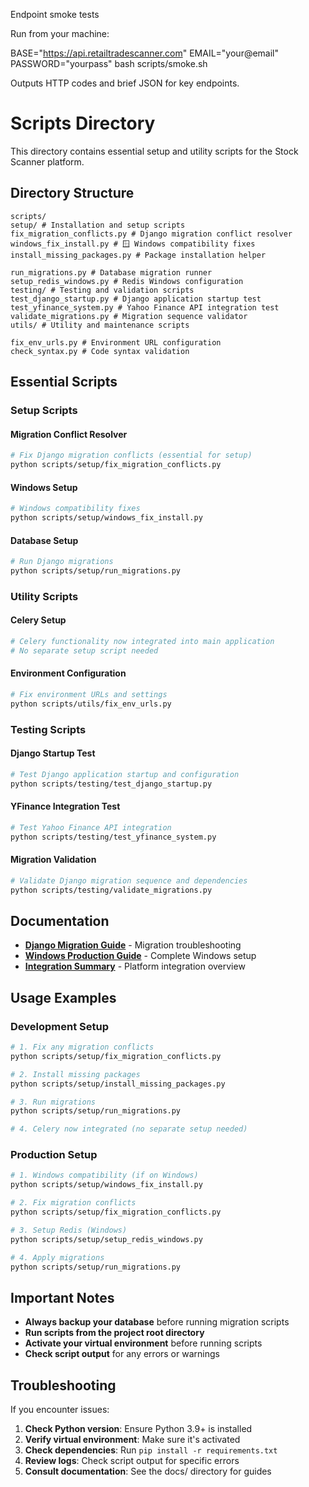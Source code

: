 Endpoint smoke tests

Run from your machine:

BASE="https://api.retailtradescanner.com" EMAIL="your@email" PASSWORD="yourpass" bash scripts/smoke.sh

Outputs HTTP codes and brief JSON for key endpoints.

# Scripts Directory

This directory contains essential setup and utility scripts for the Stock Scanner platform.

## Directory Structure

```
scripts/
setup/ # Installation and setup scripts
fix_migration_conflicts.py # Django migration conflict resolver
windows_fix_install.py # 🪟 Windows compatibility fixes
install_missing_packages.py # Package installation helper

run_migrations.py # Database migration runner
setup_redis_windows.py # Redis Windows configuration
testing/ # Testing and validation scripts
test_django_startup.py # Django application startup test
test_yfinance_system.py # Yahoo Finance API integration test
validate_migrations.py # Migration sequence validator
utils/ # Utility and maintenance scripts

fix_env_urls.py # Environment URL configuration
check_syntax.py # Code syntax validation
```

## Essential Scripts

### Setup Scripts

#### Migration Conflict Resolver
```bash
# Fix Django migration conflicts (essential for setup)
python scripts/setup/fix_migration_conflicts.py
```

#### Windows Setup
```bash
# Windows compatibility fixes
python scripts/setup/windows_fix_install.py
```

#### Database Setup
```bash
# Run Django migrations
python scripts/setup/run_migrations.py
```

### Utility Scripts

#### Celery Setup
```bash
# Celery functionality now integrated into main application
# No separate setup script needed
```

#### Environment Configuration
```bash
# Fix environment URLs and settings
python scripts/utils/fix_env_urls.py
```

### Testing Scripts

#### Django Startup Test
```bash
# Test Django application startup and configuration
python scripts/testing/test_django_startup.py
```

#### YFinance Integration Test
```bash
# Test Yahoo Finance API integration
python scripts/testing/test_yfinance_system.py
```

#### Migration Validation
```bash
# Validate Django migration sequence and dependencies
python scripts/testing/validate_migrations.py
```

## Documentation

- **[Django Migration Guide](../docs/DJANGO_MIGRATION_GUIDE.md)** - Migration troubleshooting
- **[Windows Production Guide](../docs/WINDOWS_PRODUCTION_DEPLOYMENT_GUIDE.md)** - Complete Windows setup
- **[Integration Summary](../docs/INTEGRATION_SUMMARY.md)** - Platform integration overview

## Usage Examples

### Development Setup
```bash
# 1. Fix any migration conflicts
python scripts/setup/fix_migration_conflicts.py

# 2. Install missing packages
python scripts/setup/install_missing_packages.py

# 3. Run migrations
python scripts/setup/run_migrations.py

# 4. Celery now integrated (no separate setup needed)
```

### Production Setup
```bash
# 1. Windows compatibility (if on Windows)
python scripts/setup/windows_fix_install.py

# 2. Fix migration conflicts
python scripts/setup/fix_migration_conflicts.py

# 3. Setup Redis (Windows)
python scripts/setup/setup_redis_windows.py

# 4. Apply migrations
python scripts/setup/run_migrations.py
```

## Important Notes

- **Always backup your database** before running migration scripts
- **Run scripts from the project root directory**
- **Activate your virtual environment** before running scripts
- **Check script output** for any errors or warnings

## Troubleshooting

If you encounter issues:

1. **Check Python version**: Ensure Python 3.9+ is installed
2. **Verify virtual environment**: Make sure it's activated
3. **Check dependencies**: Run `pip install -r requirements.txt`
4. **Review logs**: Check script output for specific errors
5. **Consult documentation**: See the docs/ directory for guides